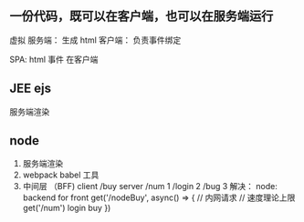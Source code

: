 ## 一份代码，既可以在客户端，也可以在服务端运行

虚拟
服务端： 生成 html
客户端： 负责事件绑定

SPA: html 事件 在客户端

## JEE ejs
服务端渲染

## node
1. 服务端渲染
2. webpack babel 工具
3. 中间层 （BFF)
    client /buy server
    /num  1
    /login  2
    /bug  3
    解决：
    node: backend for front
    get('/nodeBuy', async() => {
      // 内网请求
      // 速度理论上限
      get('/num') login buy
    })
